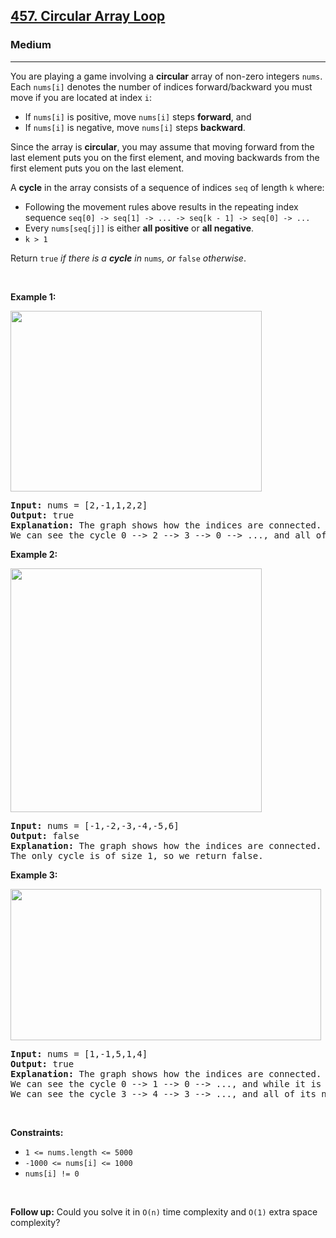 <h2><a href="https://leetcode.com/problems/circular-array-loop/">457. Circular Array Loop</a></h2><h3>Medium</h3><hr><div style="user-select: auto;"><p style="user-select: auto;">You are playing a game involving a <strong style="user-select: auto;">circular</strong> array of non-zero integers <code style="user-select: auto;">nums</code>. Each <code style="user-select: auto;">nums[i]</code> denotes the number of indices forward/backward you must move if you are located at index <code style="user-select: auto;">i</code>:</p>

<ul style="user-select: auto;">
	<li style="user-select: auto;">If <code style="user-select: auto;">nums[i]</code> is positive, move <code style="user-select: auto;">nums[i]</code> steps <strong style="user-select: auto;">forward</strong>, and</li>
	<li style="user-select: auto;">If <code style="user-select: auto;">nums[i]</code> is negative, move <code style="user-select: auto;">nums[i]</code> steps <strong style="user-select: auto;">backward</strong>.</li>
</ul>

<p style="user-select: auto;">Since the array is <strong style="user-select: auto;">circular</strong>, you may assume that moving forward from the last element puts you on the first element, and moving backwards from the first element puts you on the last element.</p>

<p style="user-select: auto;">A <strong style="user-select: auto;">cycle</strong> in the array consists of a sequence of indices <code style="user-select: auto;">seq</code> of length <code style="user-select: auto;">k</code> where:</p>

<ul style="user-select: auto;">
	<li style="user-select: auto;">Following the movement rules above results in the repeating index sequence <code style="user-select: auto;">seq[0] -&gt; seq[1] -&gt; ... -&gt; seq[k - 1] -&gt; seq[0] -&gt; ...</code></li>
	<li style="user-select: auto;">Every <code style="user-select: auto;">nums[seq[j]]</code> is either <strong style="user-select: auto;">all positive</strong> or <strong style="user-select: auto;">all negative</strong>.</li>
	<li style="user-select: auto;"><code style="user-select: auto;">k &gt; 1</code></li>
</ul>

<p style="user-select: auto;">Return <code style="user-select: auto;">true</code><em style="user-select: auto;"> if there is a <strong style="user-select: auto;">cycle</strong> in </em><code style="user-select: auto;">nums</code><em style="user-select: auto;">, or </em><code style="user-select: auto;">false</code><em style="user-select: auto;"> otherwise</em>.</p>

<p style="user-select: auto;">&nbsp;</p>
<p style="user-select: auto;"><strong class="example" style="user-select: auto;">Example 1:</strong></p>
<img alt="" src="https://assets.leetcode.com/uploads/2022/09/01/img1.jpg" style="width: 402px; height: 289px; user-select: auto;">
<pre style="user-select: auto;"><strong style="user-select: auto;">Input:</strong> nums = [2,-1,1,2,2]
<strong style="user-select: auto;">Output:</strong> true
<strong style="user-select: auto;">Explanation:</strong> The graph shows how the indices are connected. White nodes are jumping forward, while red is jumping backward.
We can see the cycle 0 --&gt; 2 --&gt; 3 --&gt; 0 --&gt; ..., and all of its nodes are white (jumping in the same direction).
</pre>

<p style="user-select: auto;"><strong class="example" style="user-select: auto;">Example 2:</strong></p>
<img alt="" src="https://assets.leetcode.com/uploads/2022/09/01/img2.jpg" style="width: 402px; height: 390px; user-select: auto;">
<pre style="user-select: auto;"><strong style="user-select: auto;">Input:</strong> nums = [-1,-2,-3,-4,-5,6]
<strong style="user-select: auto;">Output:</strong> false
<strong style="user-select: auto;">Explanation:</strong> The graph shows how the indices are connected. White nodes are jumping forward, while red is jumping backward.
The only cycle is of size 1, so we return false.
</pre>

<p style="user-select: auto;"><strong class="example" style="user-select: auto;">Example 3:</strong></p>
<img alt="" src="https://assets.leetcode.com/uploads/2022/09/01/img3.jpg" style="width: 497px; height: 242px; user-select: auto;">
<pre style="user-select: auto;"><strong style="user-select: auto;">Input:</strong> nums = [1,-1,5,1,4]
<strong style="user-select: auto;">Output:</strong> true
<strong style="user-select: auto;">Explanation:</strong> The graph shows how the indices are connected. White nodes are jumping forward, while red is jumping backward.
We can see the cycle 0 --&gt; 1 --&gt; 0 --&gt; ..., and while it is of size &gt; 1, it has a node jumping forward and a node jumping backward, so <strong style="user-select: auto;">it is not a cycle</strong>.
We can see the cycle 3 --&gt; 4 --&gt; 3 --&gt; ..., and all of its nodes are white (jumping in the same direction).
</pre>

<p style="user-select: auto;">&nbsp;</p>
<p style="user-select: auto;"><strong style="user-select: auto;">Constraints:</strong></p>

<ul style="user-select: auto;">
	<li style="user-select: auto;"><code style="user-select: auto;">1 &lt;= nums.length &lt;= 5000</code></li>
	<li style="user-select: auto;"><code style="user-select: auto;">-1000 &lt;= nums[i] &lt;= 1000</code></li>
	<li style="user-select: auto;"><code style="user-select: auto;">nums[i] != 0</code></li>
</ul>

<p style="user-select: auto;">&nbsp;</p>
<p style="user-select: auto;"><strong style="user-select: auto;">Follow up:</strong> Could you solve it in <code style="user-select: auto;">O(n)</code> time complexity and <code style="user-select: auto;">O(1)</code> extra space complexity?</p>
</div>